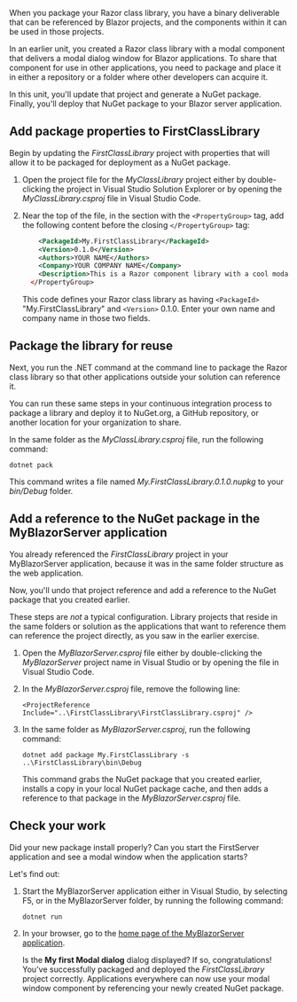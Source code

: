 When you package your Razor class library, you have a binary deliverable that can be referenced by Blazor projects, and the components within it can be used in those projects.

In an earlier unit, you created a Razor class library with a modal component that delivers a modal dialog window for Blazor applications. To share that component for use in other applications, you need to package and place it in either a repository or a folder where other developers can acquire it.

In this unit, you'll update that project and generate a NuGet package. Finally, you'll deploy that NuGet package to your Blazor server application.

## Add package properties to FirstClassLibrary

Begin by updating the *FirstClassLibrary* project with properties that will allow it to be packaged for deployment as a NuGet package. 

1. Open the project file for the *MyClassLibrary* project either by double-clicking the project in Visual Studio Solution Explorer or by opening the *MyClassLibrary.csproj* file in Visual Studio Code.
1. Near the top of the file, in the section with the `<PropertyGroup>` tag, add the following content before the closing `</PropertyGroup>` tag:

    ```xml
        <PackageId>My.FirstClassLibrary</PackageId>
        <Version>0.1.0</Version>
        <Authors>YOUR NAME</Authors>
        <Company>YOUR COMPANY NAME</Company>
        <Description>This is a Razor component library with a cool modal window component.</Description>
      </PropertyGroup>
    ```

    This code defines your Razor class library as having `<PackageId>` "My.FirstClassLibrary" and `<Version>` 0.1.0. Enter your own name and company name in those two fields.

## Package the library for reuse

Next, you run the .NET command at the command line to package the Razor class library so that other applications outside your solution can reference it. 

You can run these same steps in your continuous integration process to package a library and deploy it to NuGet.org, a GitHub repository, or another location for your organization to share.

In the same folder as the *MyClassLibrary.csproj* file, run the following command:

```dotnetcli
dotnet pack
```

This command writes a file named *My.FirstClassLibrary.0.1.0.nupkg* to your *bin/Debug* folder.

## Add a reference to the NuGet package in the MyBlazorServer application

You already referenced the *FirstClassLibrary* project in your MyBlazorServer application, because it was in the same folder structure as the web application. 

Now, you'll undo that project reference and add a reference to the NuGet package that you created earlier. 

These steps are *not* a typical configuration. Library projects that reside in the same folders or solution as the applications that want to reference them can reference the project directly, as you saw in the earlier exercise. 

1. Open the *MyBlazorServer.csproj* file either by double-clicking the *MyBlazorServer* project name in Visual Studio or by opening the file in Visual Studio Code.
1. In the *MyBlazorServer.csproj* file, remove the following line:

   `<ProjectReference Include="..\FirstClassLibrary\FirstClassLibrary.csproj" />`

1. In the same folder as *MyBlazorServer.csproj*, run the following command:

    ```dotnetcli
    dotnet add package My.FirstClassLibrary -s ..\FirstClassLibrary\bin\Debug
    ```

    This command grabs the NuGet package that you created earlier, installs a copy in your local NuGet package cache, and then adds a reference to that package in the *MyBlazorServer.csproj* file.

## Check your work

Did your new package install properly?  Can you start the FirstServer application and see a modal window when the application starts?

Let's find out:

1. Start the MyBlazorServer application either in Visual Studio, by selecting F5, or in the MyBlazorServer folder, by running the following command:

   `dotnet run`

1. In your browser, go to the [home page of the MyBlazorServer application](https://localhost:5000).

   Is the **My first Modal dialog** dialog displayed?  If so, congratulations! You've successfully packaged and deployed the *FirstClassLibrary* project correctly. Applications everywhere can now use your modal window component by referencing your newly created NuGet package.
